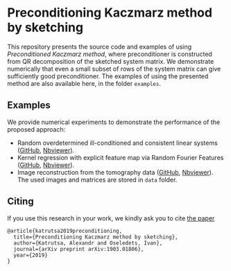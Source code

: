  # Preconditioning Kaczmarz method by sketching
 
 This repository presents the source code and examples of using *Preconditioned Kaczmarz method*, where preconditioner is constructed from QR decomposition of the sketched system matrix. We demonstrate numerically that even a small subset of rows of the system matrix can give sufficiently good preconditioner. The examples of using the presented method are also available here, in the folder ```examples```.  
 
 ## Examples
 
 We provide numerical experiments to demonstrate the performance of the proposed approach:
 
 - Random overdetermined ill-conditioned and consistent linear systems ([GitHub](./examples/random_data.ipynb), [Nbviewer](https://nbviewer.jupyter.org/github/amkatrutsa/preckacz/blob/master/examples/random_data.ipynb)).
 - Kernel regression with explicit feature map via Random Fourier Features ([GitHub](./examples/kernel_regression_via_rff.ipynb), [Nbviewer](https://nbviewer.jupyter.org/github/amkatrutsa/preckacz/blob/master/examples/kernel_regression_via_rff.ipynb)).
 - Image reconstruction from the tomography data ([GitHub](./examples/tomography.ipynb), [Nbviewer](https://nbviewer.jupyter.org/github/amkatrutsa/preckacz/blob/master/examples/tomography.ipynb)). The used images and matrices are stored in ```data``` folder.
 
 ## Citing
 
If you use this research in your work, we kindly ask you to cite [the paper](https://arxiv.org/pdf/1903.01806.pdf)

```
@article{katrutsa2019preconditioning,
  title={Preconditioning Kaczmarz method by sketching},
  author={Katrutsa, Alexandr and Oseledets, Ivan},
  journal={arXiv preprint arXiv:1903.01806},
  year={2019}
}
```
